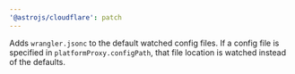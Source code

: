 ```yaml
---
'@astrojs/cloudflare': patch
---
```


Adds `wrangler.jsonc` to the default watched config files. If a config file is specified in `platformProxy.configPath`, that file location is watched instead of the defaults.
